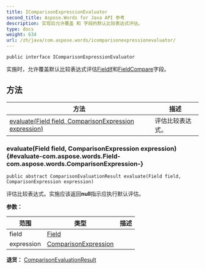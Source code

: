 ```yaml
---
title: IComparisonExpressionEvaluator
second_title: Aspose.Words for Java API 参考
description: 实现后允许覆盖 和 字段的默认比较表达式评估。
type: docs
weight: 634
url: /zh/java/com.aspose.words/icomparisonexpressionevaluator/
---
```

```
public interface IComparisonExpressionEvaluator
```

实施时，允许覆盖默认比较表达式评估[FieldIf](../../com.aspose.words/fieldif)和[FieldCompare](../../com.aspose.words/fieldcompare)字段。
## 方法

| 方法 | 描述 |
| --- | --- |
| [evaluate(Field field, ComparisonExpression expression)](#evaluate-com.aspose.words.Field-com.aspose.words.ComparisonExpression-) | 评估比较表达式。 |
### evaluate(Field field, ComparisonExpression expression) {#evaluate-com.aspose.words.Field-com.aspose.words.ComparisonExpression-}
```
public abstract ComparisonEvaluationResult evaluate(Field field, ComparisonExpression expression)
```


评估比较表达式。实施应该返回**null**指示应执行默认评估。

**参数：**

| 范围 | 类型 | 描述 |
| --- | --- | --- |
| field | [Field](../../com.aspose.words/field) |  |
| expression | [ComparisonExpression](../../com.aspose.words/comparisonexpression) |  |

**退货：**
[ComparisonEvaluationResult](../../com.aspose.words/comparisonevaluationresult)